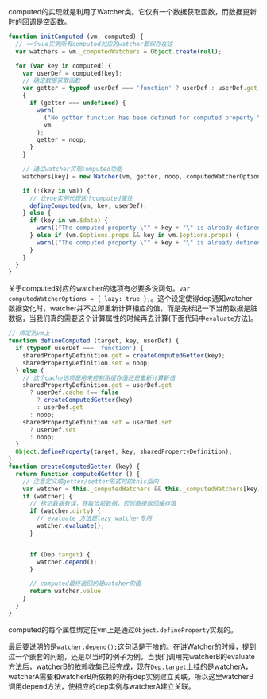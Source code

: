 computed的实现就是利用了Watcher类。它仅有一个数据获取函数，而数据更新时的回调是空函数。

```javascript
function initComputed (vm, computed) {
  // 一个vue实例所有computed对应的watcher都保存在这
  var watchers = vm._computedWatchers = Object.create(null);

  for (var key in computed) {
    var userDef = computed[key];
    // 确定数据获取函数
    var getter = typeof userDef === 'function' ? userDef : userDef.get;
    {
      if (getter === undefined) {
        warn(
          ("No getter function has been defined for computed property \"" + key + "\"."),
          vm
        );
        getter = noop;
      }
    }

    // 通过watcher实现computed功能
    watchers[key] = new Watcher(vm, getter, noop, computedWatcherOptions);

    if (!(key in vm)) {
      // 让vue实例代理这个computed属性
      defineComputed(vm, key, userDef);
    } else {
      if (key in vm.$data) {
        warn(("The computed property \"" + key + "\" is already defined in data."), vm);
      } else if (vm.$options.props && key in vm.$options.props) {
        warn(("The computed property \"" + key + "\" is already defined as a prop."), vm);
      }
    }
  }
}
```

关于computed对应的watcher的选项有必要多说两句。```var computedWatcherOptions = { lazy: true };```。这个设定使得dep通知watcher数据变化时，watcher并不立即重新计算相应的值，而是先标记一下当前数据是脏数据，当我们真的需要这个计算属性的时候再去计算(下面代码中```evaluate```方法)。


```javascript
// 绑定到vm上
function defineComputed (target, key, userDef) {
  if (typeof userDef === 'function') {
    sharedPropertyDefinition.get = createComputedGetter(key);
    sharedPropertyDefinition.set = noop;
  } else {
    // 这个cache选项是用来控制用缓存值还是重新计算新值
    sharedPropertyDefinition.get = userDef.get
      ? userDef.cache !== false
        ? createComputedGetter(key)
        : userDef.get
      : noop;
    sharedPropertyDefinition.set = userDef.set
      ? userDef.set
      : noop;
  }
  Object.defineProperty(target, key, sharedPropertyDefinition);
}
function createComputedGetter (key) {
  return function computedGetter () {
    // 注意定义成getter/setter形式时的this指向
    var watcher = this._computedWatchers && this._computedWatchers[key];
    if (watcher) {
      // 标记数据有误，获取当前数据，否则直接返回缓存值
      if (watcher.dirty) {
        // evaluate 方法是lazy watcher专用
        watcher.evaluate();
      }


      if (Dep.target) {
        watcher.depend();
      }

      // computed最终返回的是watcher的值
      return watcher.value
    }
  }
}
```

computed的每个属性绑定在vm上是通过```Object.defineProperty```实现的。

最后要说明的是```watcher.depend();```这句话是干啥的。在讲Watcher的时候，提到过一个嵌套的问题，还是以当时的例子为例，当我们调用完watcherB的evaluate方法后，watcherB的依赖收集已经完成，现在```Dep.target```上挂的是watcherA，watcherA需要和watcherB所依赖的所有dep实例建立关联，所以这里watcherB调用depend方法，使相应的dep实例与watcherA建立关联。